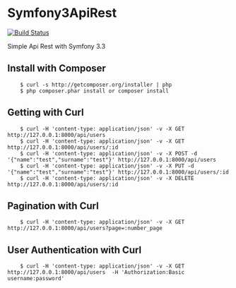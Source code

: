 Symfony3ApiRest
========================

[![Build Status](https://travis-ci.org/Tony133/Symfony3ApiRest.svg?branch=master)](https://travis-ci.org/Tony133/Symfony3ApiRest)

Simple Api Rest with Symfony 3.3

## Install with Composer

```
    $ curl -s http://getcomposer.org/installer | php
    $ php composer.phar install or composer install
```

## Getting with Curl

```
    $ curl -H 'content-type: application/json' -v -X GET http://127.0.0.1:8000/api/users
    $ curl -H 'content-type: application/json' -v -X GET http://127.0.0.1:8000/api/users/:id
    $ curl -H 'content-type: application/json' -v -X POST -d '{"name":"test","surname":"test"}' http://127.0.0.1:8000/api/users
    $ curl -H 'content-type: application/json' -v -X PUT -d '{"name":"test","surname":"test"}' http://127.0.0.1:8000/api/users/:id
    $ curl -H 'content-type: application/json' -v -X DELETE http://127.0.0.1:8000/api/users/:id
```

## Pagination with Curl

```
    $ curl -H 'content-type: application/json' -v -X GET http://127.0.0.1:8000/api/users?page=:number_page 
```

## User Authentication with Curl

```
    $ curl -H 'content-type: application/json' -v -X GET http://127.0.0.1:8000/api/users  -H 'Authorization:Basic username:password'
```

